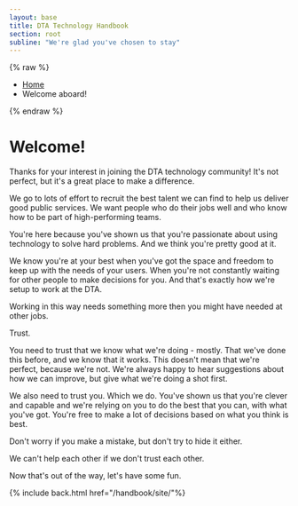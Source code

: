```yaml
---
layout: base
title: DTA Technology Handbook
section: root
subline: "We're glad you've chosen to stay"
---
```


{% raw %}
<nav class="uikit-breadcrumbs" aria-label="breadcrumb">
  <ul class="uikit-link-list uikit-link-list--inline">
    <li><a href="/handbook/site/">Home</a></li>
    <li>Welcome aboard!</li>
  </ul>
</nav>
{% endraw %}


# Welcome!

Thanks for your interest in joining the DTA technology community! It's not perfect, but it's a great place to make a difference.</p>

We go to lots of effort to recruit the best talent we can find to help us deliver good public services. We want people who do their jobs well and who know how to be part of high-performing teams.

You're here because you've shown us that you're passionate about using technology to solve hard problems. And we think you're pretty good at it.

We know you're at your best when you've got the space and freedom to keep up with the needs of your users. When you're not constantly waiting for other people to make decisions for you. And that's exactly how we're setup to work at the DTA.

Working in this way needs something more then you might have needed at other jobs.

Trust.

You need to trust that we know what we're doing - mostly. That we've done this before, and we know that it works. This doesn't mean that we're perfect, because we're not. We're always happy to hear suggestions about how we can improve, but give what we're doing a shot first.

We also need to trust you. Which we do. You've shown us that you're clever and capable and we're relying on you to do the best that you can, with what you've got. You're free to make a lot of decisions based on what you think is best.

Don't worry if you make a mistake, but don't try to hide it either.

We can't help each other if we don't trust each other.

Now that's out of the way, let's have some fun.

{% include back.html href="/handbook/site/"%}
